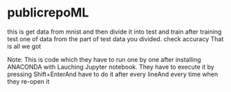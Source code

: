 # publicrepoML
this is get data from mnist 
and then divide it into test and train
after training
test one of data from the part of test data you divided.
check accuracy
That is all we got

Note:
This is code which they have to run one by one after installing ANACONDA with Lauching Jupyter notebook.
They have to execute it by pressing Shift+EnterAnd have to do it after every lineAnd every time when they re-open it
